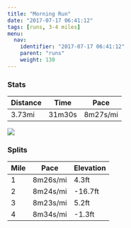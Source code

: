```yaml
---
title: "Morning Run"
date: "2017-07-17 06:41:12"
tags: [runs, 3-4 miles]
menu:
  nav:
    identifier: "2017-07-17 06:41:12"
    parent: "runs"
    weight: 130
---
```


### Stats

| Distance | Time | Pace |
|----------|------|------|
|3.73mi|31m30s|8m27s/mi|

<img src='https://maps.googleapis.com/maps/api/staticmap?maptype=roadmap&path=enc:mwjeI`jvLxBfFEpHnCjA@vE~AuABkGbByBzDQxAjE_KlECcGhCqChCGpBrD{JlFOaFpBiDvDMbBfD_KrFSoEvAgD|Ds@`C~DcKdFEwFtBmCnDG`BzC{JrF]kDhA{DzE_ApBpDcKxFM_FnC{DdDAzAhD_KtFSwEvBsDtCc@fCrDcKhF?sFlBiCjDSdBhEyJjEVwHtGeA&key=AIzaSyC1MId7bFpkLXNAaYhBSTb8jLyiSqzbDtM&size=800x800&markers=color:yellow|label:S|53.47207,-2.24945&markers=color:green|label:F|53.468739999999976,-2.25124'>

### Splits

| Mile | Pace | Elevation |
|------|------|-----------|
|1|8m26s/mi|4.3ft|
|2|8m24s/mi|-16.7ft|
|3|8m23s/mi|5.2ft|
|4|8m34s/mi|-1.3ft|
